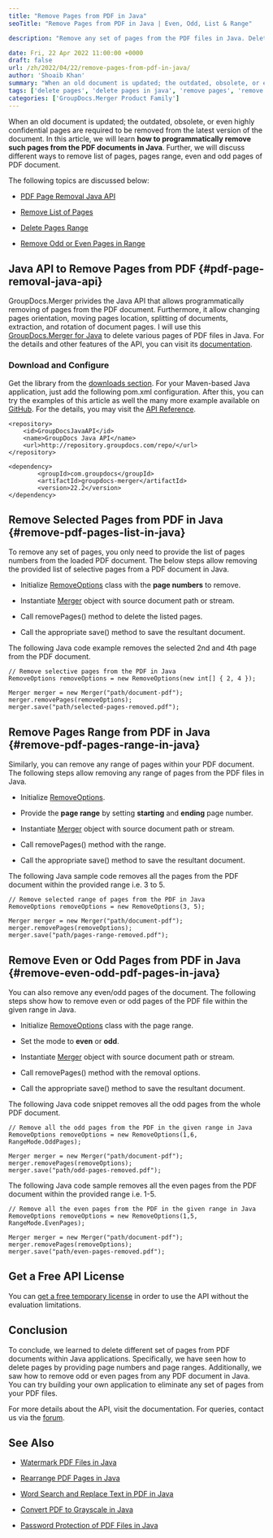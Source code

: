 ```yaml
---
title: "Remove Pages from PDF in Java"
seoTitle: "Remove Pages from PDF in Java | Even, Odd, List & Range"

description: "Remove any set of pages from the PDF files in Java. Delete list of pages, any given range, even or odd pages from PDF files within applications."

date: Fri, 22 Apr 2022 11:00:00 +0000
draft: false
url: /zh/2022/04/22/remove-pages-from-pdf-in-java/
author: 'Shoaib Khan'
summary: "When an old document is updated; the outdated, obsolete, or even highly confidential pages are required to be removed from the latest version of the document. In this article, we will learn **how to programmatically remove such pages from the PDF documents in Java**. Further, we will discuss different ways to remove list of pages, pages range, even and odd pages of PDF document."
tags: ['delete pages', 'delete pages in java', 'remove pages', 'remove pages in java', 'delete pages from pdf in java']
categories: ['GroupDocs.Merger Product Family']
---
```


When an old document is updated; the outdated, obsolete, or even highly confidential pages are required to be removed from the latest version of the document. In this article, we will learn **how to programmatically remove such pages from the PDF documents in Java**. Further, we will discuss different ways to remove list of pages, pages range, even and odd pages of PDF document.


The following topics are discussed below:


- [PDF Page Removal Java API](#pdf-page-removal-java-api)

- [Remove List of Pages](#remove-pdf-pages-list-in-java)

- [Delete Pages Range](#remove-pdf-pages-range-in-java)

- [Remove Odd or Even Pages in Range](#remove-even-odd-pdf-pages-in-java)


## Java API to Remove Pages from PDF {#pdf-page-removal-java-api}

GroupDocs.Merger privides the Java API that allows programmatically removing of pages from the PDF document. Furthermore, it allow changing pages orientation, moving pages location, splitting of documents, extraction, and rotation of document pages. I will use this [GroupDocs.Merger for Java][1] to delete various pages of PDF files in Java. For the details and other features of the API, you can visit its [documentation][2].


### Download and Configure


Get the library from the [downloads section][3]. For your Maven-based Java application, just add the following pom.xml configuration. After this, you can try the examples of this article as well the many more example available on [GitHub][4]. For the details, you may visit the [API Reference][5].


```
<repository>
	<id>GroupDocsJavaAPI</id>
	<name>GroupDocs Java API</name>
	<url>http://repository.groupdocs.com/repo/</url>
</repository>

<dependency>
        <groupId>com.groupdocs</groupId>
        <artifactId>groupdocs-merger</artifactId>
        <version>22.2</version> 
</dependency>
```

## Remove Selected Pages from PDF in Java {#remove-pdf-pages-list-in-java}

To remove any set of pages, you only need to provide the list of pages numbers from the loaded PDF document. The below steps allow removing the provided list of selective pages from a PDF document in Java.


- Initialize [RemoveOptions][6] class with the **page numbers** to remove.

- Instantiate [Merger][7] object with source document path or stream.



- Call removePages() method to delete the listed pages.

- Call the appropriate save() method to save the resultant document.




The following Java code example removes the selected 2nd and 4th page from the PDF document.


```
// Remove selective pages from the PDF in Java
RemoveOptions removeOptions = new RemoveOptions(new int[] { 2, 4 });

Merger merger = new Merger("path/document-pdf");
merger.removePages(removeOptions);
merger.save("path/selected-pages-removed.pdf");
```

## Remove Pages Range from PDF in Java {#remove-pdf-pages-range-in-java}

Similarly, you can remove any range of pages within your PDF document. The following steps allow removing any range of pages from the PDF files in Java.


- Initialize [RemoveOptions][6].

- Provide the **page range** by setting **starting** and **ending** page number.

- Instantiate [Merger][7] object with source document path or stream.



- Call removePages() method with the range.

- Call the appropriate save() method to save the resultant document.




The following Java sample code removes all the pages from the PDF document within the provided range i.e. 3 to 5.


```
// Remove selected range of pages from the PDF in Java
RemoveOptions removeOptions = new RemoveOptions(3, 5);

Merger merger = new Merger("path/document-pdf");
merger.removePages(removeOptions);
merger.save("path/pages-range-removed.pdf");
```

## Remove Even or Odd Pages from PDF in Java {#remove-even-odd-pdf-pages-in-java}

You can also remove any even/odd pages of the document. The following steps show how to remove even or odd pages of the PDF file within the given range in Java.


- Initialize [RemoveOptions][6] class with the page range.

- Set the mode to **even** or **odd**.

- Instantiate [Merger][7] object with source document path or stream.



- Call removePages() method with the removal options.

- Call the appropriate save() method to save the resultant document.




The following Java code snippet removes all the odd pages from the whole PDF document.


```
// Remove all the odd pages from the PDF in the given range in Java
RemoveOptions removeOptions = new RemoveOptions(1,6, RangeMode.OddPages);

Merger merger = new Merger("path/document-pdf");
merger.removePages(removeOptions);
merger.save("path/odd-pages-removed.pdf");
```

The following Java code sample removes all the even pages from the PDF document within the provided range i.e. 1-5.


```
// Remove all the even pages from the PDF in the given range in Java
RemoveOptions removeOptions = new RemoveOptions(1,5, RangeMode.EvenPages);

Merger merger = new Merger("path/document-pdf");
merger.removePages(removeOptions);
merger.save("path/even-pages-removed.pdf");
```

## Get a Free API License

You can [get a free temporary license][8] in order to use the API without the evaluation limitations.


## Conclusion

To conclude, we learned to delete different set of pages from PDF documents within Java applications. Specifically, we have seen how to delete pages by providing page numbers and page ranges. Additionally, we saw how to remove odd or even pages from any PDF document in Java. You can try building your own application to eliminate any set of pages from your PDF files.


For more details about the API, visit the documentation. For queries, contact us via the [forum][14].


## See Also
- [Watermark PDF Files in Java][9]

- [Rearrange PDF Pages in Java][10]

- [Word Search and Replace Text in PDF in Java][11]

- [Convert PDF to Grayscale in Java][12]

- [Password Protection of PDF Files in Java][13]


[1]: https://products.groupdocs.com/merger/java
[2]: https://docs.groupdocs.com/merger/java/
[3]: https://downloads.groupdocs.com/merger/java
[4]: https://github.com/groupdocs-merger/GroupDocs.Merger-for-Java
[5]: https://apireference.groupdocs.com/merger/java
[6]: https://apireference.groupdocs.com/merger/java/com.groupdocs.merger.domain.options/RemoveOptions
[7]: https://apireference.groupdocs.com/merger/java/com.groupdocs.merger/Merger
[8]: https://purchase.groupdocs.com/temporary-license
[9]: https://blog.groupdocs.com/2021/06/26/add-watermark-to-pdf-in-java/
[10]: https://blog.groupdocs.com/2022/03/10/move-pdf-pages-in-java/
[11]: https://blog.groupdocs.com/2022/03/08/find-and-replace-text-in-pdf-in-java/
[12]: https://blog.groupdocs.com/2022/03/02/convert-pdf-to-grayscale-jpg-png-images-in-java/
[13]: https://blog.groupdocs.com/2021/12/07/password-protect-pdf-files-in-java/
[14]: https://forum.groupdocs.com/
